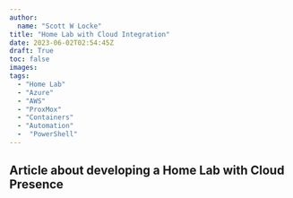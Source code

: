 ```yaml
---
author:
  name: "Scott W Locke"
title: "Home Lab with Cloud Integration"
date: 2023-06-02T02:54:45Z
draft: True
toc: false
images:
tags:
  - "Home Lab"
  - "Azure"
  - "AWS"
  - "ProxMox"
  - "Containers"
  - "Automation"
  -  "PowerShell"
---
```


## Article about developing a Home Lab with Cloud Presence
